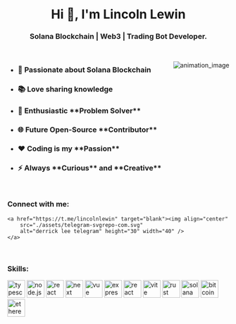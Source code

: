 <h1 align="center">Hi 👋, I'm Lincoln Lewin</h1>
<h3 align="center">Solana Blockchain | Web3 | Trading Bot Developer.</h3>

<br>

<p><img align="right" src="./assets/animation_image.gif" alt="animation_image" /></p>


- <h3>🌱 Passionate about Solana Blockchain</h3>

- <h3>📚 Love sharing knowledge</h3>

- <h3>🧩 Enthusiastic **Problem Solver** </h3>

- <h3>🌐 Future Open-Source **Contributor** </h3>

- <h3>❤️ Coding is my **Passion** </h3>

- <h3>⚡ Always **Curious** and **Creative**</h3>

<br>

<h3 align="left">Connect with me:</h3>
<p align="left">
    
    <a href="https://t.me/lincolnlewin" target="blank"><img align="center"
        src="./assets/telegram-svgrepo-com.svg"
        alt="derrick lee telegram" height="30" width="40" />
    </a>
</p>

<br>

<h3 align="left">Skills:</h3>
<p align="left">
    <img src="./assets/typescript-icon-svgrepo-com.svg"
        alt="typescript" width="40" height="40" />
    <img src="./assets/nodejs-icon-svgrepo-com.svg" alt="node.js"
        width="40" height="40" />
    <img src="./assets/react-svgrepo-com.svg" alt="react"
        width="40" height="40" />
    <img src="./assets/nextjs-icon-svgrepo-com.svg"
        alt="next" width="40" height="40" />
    <img src="./assets/vue-svgrepo-com.svg"
        alt="vue" width="40" height="40" />
    <img src="./assets/express-svgrepo-com.svg"
        alt="express" width="40" height="40" />
    <img src="./assets/expo-svgrepo-com.svg"
        alt="react native expo" width="40" height="40" />
    <img src="./assets/vitejs-svgrepo-com.svg" alt="vite" width="40"
        height="40" />
    <img src="./assets/rust-svgrepo-com.svg" alt="rust" width="40"
        height="40" />
    <img src="./assets/solana.svg"
        alt="solana" width="40" height="40" />
    <img src="./assets/bitcoin-svgrepo-com.svg"
        alt="bitcoin" width="40" height="40" />
    <img src="./assets/ethereum-svgrepo-com.svg"
        alt="ethereum" width="40" height="40" />
</p>
<br>
